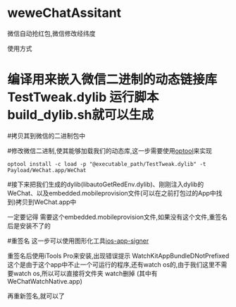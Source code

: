 # weweChatAssitant
微信自动抢红包,微信修改经纬度


使用方式

# 编译用来嵌入微信二进制的动态链接库TestTweak.dylib  运行脚本build_dylib.sh就可以生成

#拷贝其到微信的二进制包中


#修改微信二进制,使其能够加载我们的动态库,这一步需要使用[optool](https://github.com/alexzielenski/optool)来实现
```
optool install -c load -p "@executable_path/TestTweak.dylib" -t Payload/WeChat.app/WeChat
```



#接下来把我们生成的dylib(libautoGetRedEnv.dylib)、刚刚注入dylib的WeChat、以及embedded.mobileprovision文件(可以在之前打包过的App中找到)拷贝到WeChat.app中

一定要记得 需要这个embedded.mobileprovision文件,如果没有这个文件,重签名后是安装不了的


#重签名
这一步可以使用图形化工具[ios-app-signer](https://github.com/DanTheMan827/ios-app-signer)


重签名后使用iTools Pro来安装,出现错误提示  WatchKitAppBundleDNotPrefixed
这个是由于这个app中不止一个可运行的程序,还有watch os的,由于我们这里不需要watch os,所以可以直接将文件夹 watch删掉 (其中有WeChatWatchNative.app)

再重新签名,就可以了

